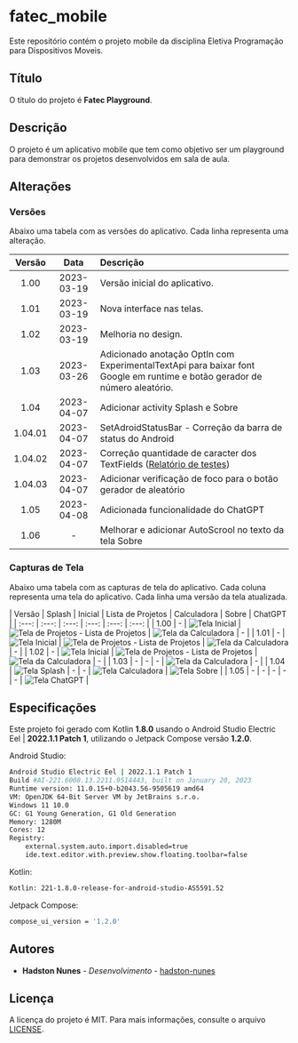 # fatec_mobile

Este repositório contém o projeto mobile da disciplina Eletiva Programação para Dispositivos Moveis.

## Título

O título do projeto é **Fatec Playground**.

## Descrição

O projeto é um aplicativo mobile que tem como objetivo ser um playground para demonstrar os projetos desenvolvidos em sala de aula.

## Alterações

### Versões

Abaixo uma tabela com as versões do aplicativo. Cada linha representa uma alteração.

| Versão | Data | Descrição |
| :---: | :---: | :--- |
| 1.00 | 2023-03-19 | Versão inicial do aplicativo. |
| 1.01 | 2023-03-19 | Nova interface nas telas. |
| 1.02 | 2023-03-19 | Melhoria no design. |
| 1.03 | 2023-03-26 | Adicionado anotação OptIn com ExperimentalTextApi para baixar font Google em runtime e botão gerador de número aleatório. |
| 1.04 | 2023-04-07 | Adicionar activity Splash e Sobre |
| 1.04.01 | 2023-04-07 | SetAdroidStatusBar - Correção da barra de status do Android |
| 1.04.02 | 2023-04-07 | Correção quantidade de caracter dos TextFields ([Relatório de testes](tests.md)) |
| 1.04.03 | 2023-04-07 | Adicionar verificação de foco para o botão gerador de aleatório |
| 1.05 | 2023-04-08 | Adicionada funcionalidade do ChatGPT |
| 1.06 | - | Melhorar e adicionar AutoScrool no texto da tela Sobre |

### Capturas de Tela

Abaixo uma tabela com as capturas de tela do aplicativo. Cada coluna representa uma tela do aplicativo. Cada linha uma versão da tela atualizada.

| Versão | Splash | Inicial | Lista de Projetos | Calculadora | Sobre | ChatGPT |
| :---:  | :---: | :---: | :---: | :---: | :---: |
| 1.00   | - | ![Tela Inicial](https://raw.githubusercontent.com/h4mn/fatec_mobile/from_home/screenshots/Home_20230319_114658.png) | ![Tela de Projetos - Lista de Projetos](https://raw.githubusercontent.com/h4mn/fatec_mobile/from_home/screenshots/Lista_20230319_114814.png) | ![Tela da Calculadora](https://raw.githubusercontent.com/h4mn/fatec_mobile/from_home/screenshots/Calculadora_20230319_114830.png) | - |
| 1.01   | - | ![Tela Inicial](https://raw.githubusercontent.com/h4mn/fatec_mobile/from_home/screenshots/Home_20230319_121345.png) | ![Tela de Projetos - Lista de Projetos](https://img001.prntscr.com/file/img001/oR0-i3vnQLaRrzOwMgU9tw.jpg) | ![Tela da Calculadora](https://raw.githubusercontent.com/h4mn/fatec_mobile/from_home/screenshots/Calculadora_20230319_121408.png) | - |
| 1.02   | - | ![Tela Inicial](https://raw.githubusercontent.com/h4mn/fatec_mobile/from_home/screenshots/Home_20230319_143028.png) | ![Tela de Projetos - Lista de Projetos](https://raw.githubusercontent.com/h4mn/fatec_mobile/from_home/screenshots/Projetos_20230319_143051.png) | ![Tela da Calculadora](https://raw.githubusercontent.com/h4mn/fatec_mobile/from_home/screenshots/Calculadora_20230319_143107.png) | - |
| 1.03   | - | - | - | ![Tela da Calculadora](https://raw.githubusercontent.com/h4mn/fatec_mobile/from_home/screenshots/Calculadora_20230326_202300.png) | - |
| 1.04   | ![Tela Splash](https://raw.githubusercontent.com/h4mn/fatec_mobile/from_home/screenshots/Splash_20230407_114549.png) | - | - | ![Tela Calculadora](https://raw.githubusercontent.com/h4mn/fatec_mobile/from_home/screenshots/Calculadora_20230407_231527.png) | ![Tela Sobre](https://raw.githubusercontent.com/h4mn/fatec_mobile/from_home/screenshots/Sobre_20230407_114617.png) |
| 1.05   | - | - | - | - | - | ![Tela ChatGPT](https://raw.githubusercontent.com/h4mn/fatec_mobile/from_home/screenshots/ChatGPT_20230408_214532.png) |

## Especificações

Este projeto foi gerado com Kotlin **1.8.0** usando o Android Studio Electric Eel | **2022.1.1 Patch 1**, utilizando o Jetpack Compose versão **1.2.0**.

Android Studio:

```bash
Android Studio Electric Eel | 2022.1.1 Patch 1
Build #AI-221.6008.13.2211.9514443, built on January 20, 2023
Runtime version: 11.0.15+0-b2043.56-9505619 amd64
VM: OpenJDK 64-Bit Server VM by JetBrains s.r.o.
Windows 11 10.0
GC: G1 Young Generation, G1 Old Generation
Memory: 1280M
Cores: 12
Registry:
    external.system.auto.import.disabled=true
    ide.text.editor.with.preview.show.floating.toolbar=false
```

Kotlin:

```bash
Kotlin: 221-1.8.0-release-for-android-studio-AS5591.52
```

Jetpack Compose:

```bash
compose_ui_version = '1.2.0'
```

## Autores

<!-- * **Adriano Doimo** - *Sugestões e orientações* - [adrianodoimo](https://www.linkedin.com/in/adrianodoimo) -->
* **Hadston Nunes** - *Desenvolvimento* - [hadston-nunes](https://www.linkedin.com/in/hadston-nunes-7ba7a1b/)

## Licença

A licença do projeto é MIT. Para mais informações, consulte o arquivo [LICENSE](LICENSE).